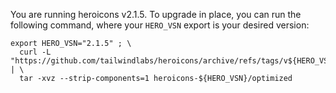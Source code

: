 You are running heroicons v2.1.5. To upgrade in place, you can run the following command,
where your `HERO_VSN` export is your desired version:

    export HERO_VSN="2.1.5" ; \
      curl -L "https://github.com/tailwindlabs/heroicons/archive/refs/tags/v${HERO_VSN}.tar.gz" | \
      tar -xvz --strip-components=1 heroicons-${HERO_VSN}/optimized